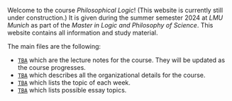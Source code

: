 Welcome to the course _Philosophical Logic_! (This website is currently still under construction.) It is given during the summer semester 2024 at _LMU
Munich_ as part of the _Master in Logic and Philosophy of Science_. This website contains all information and study material.


The main files are the following:
* [`TBA`]() which are the lecture notes for the course. They will be updated as the course progresses.
* [`TBA`]() which describes all the organizational details for the course.
* [`TBA`]() which lists the topic of each week.
* [`TBA`]() which lists possible essay topics.
